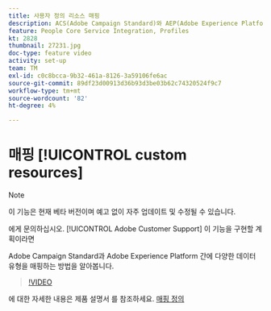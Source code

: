 ```yaml
---
title: 사용자 정의 리소스 매핑
description: ACS(Adobe Campaign Standard)와 AEP(Adobe Experience Platform) 간에 다양한 데이터 유형을 매핑하는 방법을 알아봅니다
feature: People Core Service Integration, Profiles
kt: 2828
thumbnail: 27231.jpg
doc-type: feature video
activity: set-up
team: TM
exl-id: c0c8bcca-9b32-461a-8126-3a59106fe6ac
source-git-commit: 89df23d00913d36b93d3be03b62c74320524f9c7
workflow-type: tm+mt
source-wordcount: '82'
ht-degree: 4%

---
```


# 매핑 [!UICONTROL custom resources]

>[!NOTE]
>
>이 기능은 현재 베타 버전이며 예고 없이 자주 업데이트 및 수정될 수 있습니다.
>
>에게 문의하십시오. [!UICONTROL Adobe Customer Support] 이 기능을 구현할 계획이라면

Adobe Campaign Standard과 Adobe Experience Platform 간에 다양한 데이터 유형을 매핑하는 방법을 알아봅니다.

>[!VIDEO](https://video.tv.adobe.com/v/27231?quality=12&learn=on)

에 대한 자세한 내용은 제품 설명서 를 참조하세요. [매핑 정의](https://experienceleague.adobe.com/docs/campaign-standard/using/integrating-with-adobe-cloud/adobe-experience-platform/data-connector/aep-mapping-definition.html)
